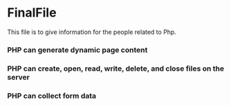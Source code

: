 # FinalFile

This file is to give information for the people related to Php.
### PHP can generate dynamic page content
### PHP can create, open, read, write, delete, and close files on the server
### PHP can collect form data
